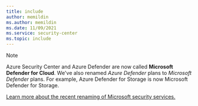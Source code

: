 ```yaml
---
title: include
author: memildin
ms.author: memildin
ms.date: 11/09/2021
ms.service: security-center
ms.topic: include
---
```


<!-- docutune:disable -->

> [!NOTE]
>
> Azure Security Center and Azure Defender are now called **Microsoft Defender for Cloud**. We've also renamed *Azure Defender* plans to *Microsoft Defender* plans. For example, Azure Defender for Storage is now Microsoft Defender for Storage.
>
> [Learn more about the recent renaming of Microsoft security services.](https://aka.ms/secblg11)

